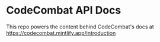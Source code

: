 #  CodeCombat API Docs

This repo powers the content behind CodeCombat's docs at https://codecombat.mintlify.app/introduction
